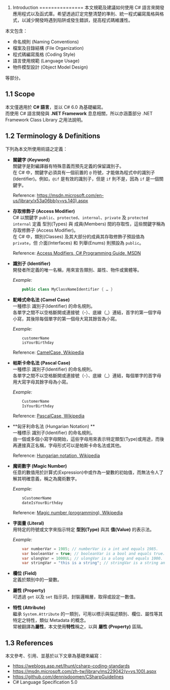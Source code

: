 1. Introduction
===============
本文規範及建議如何使用 C# 語言來開發應用程式以及函式庫。希望透過訂定完整清楚的準則、統一程式編寫風格與格式，以減少開發時遇到陷阱或發生錯誤，提高程式碼維護性。

本文包含：
- 命名規則 (Naming Conventions)
- 檔案及目錄結構 (File Organization)
- 程式碼編寫風格 (Coding Style)
- 語言使用規範 (Language Usage)
- 物件模型設計 (Object Model Design)

等部分。


1.1 Scope
---------
本文僅適用於 **C# 語言**，並以 C# 6.0 為基礎編寫。  
而使用 C# 語言開發與 **.NET Framework** 息息相關，所以亦涵蓋部分 .NET Framework Class Library 之用法說明。


1.2 Terminology & Definitions
-----------------------------
下列為本文所使用術語之定義：

- **關鍵字 (Keyword)**  
    關鍵字是對編譯器有特殊意義而預先定義的保留識別子。  
    在 C# 中，關鍵字必須具有一個前置的 `@` 符號，才能做為程式中的識別子(Identifier)。例如，`@if` 是有效的識別子，但是 `if` 則不是，因為 `if` 是一個關鍵字。

    Reference: https://msdn.microsoft.com/en-us/library/x53a06bb(v=vs.140).aspx


- **存取修飾子 (Access Modifier)**  
    C# 以關鍵字 `public`、`protected`、`internal`、`private` 及 `protected internal` 定義 型別(Types) 與 成員(Members) 間的存取性，這些關鍵字稱為存取修飾子 (Access Modifier)。  
    在 C# 中，類別(Classes) 及其大部分的成員其存取修飾子預設值為 `private`，但 介面(Interfaces) 和 列舉(Enums) 則預設為 `public`。

    Reference: [Access Modifiers, C# Programming Guide, MSDN](https://msdn.microsoft.com/en-us/library/ms173121.aspx)


- **識別子 (Identifier)**  
    開發者所定義的唯一名稱，用來宣告類別、屬性、物件或實體等。

    *Example:*
    ```csharp
        public class MyClassNameIdentifier { … }
    ```


- **駝峰式命名法 (Camel Case)**  
    一種標示 識別子(Identifier) 的命名規則。  
    各單字之間不以空格斷開或連接號（-）、底線（_）連結，首字的第一個字母小寫，其後除每個單字的第一個母大寫其餘皆為小寫。

    *Example:*
    ```csharp
        customerName
        isYourBirthday
    ```
    Reference: [CamelCase, Wikipedia](https://en.wikipedia.org/wiki/CamelCase)


- **帕斯卡命名法 (Pascal Case)**  
    一種標示 識別子(Identifier) 的命名規則。  
    各單字之間不以空格斷開或連接號（-）、底線（_）連結，每個單字的首字母用大寫字母其餘字母為小寫。

    *Example:*
    ```csharp
        CustomerName
        IsYourBirthday
    ```
    Reference: [PascalCase, Wikipedia](https://en.wikipedia.org/wiki/PascalCase)

- **匈牙利命名法 (Hungarian Notation) **  
    一種標示 識別子(Identifier) 的命名規則。  
    由一個或多個小寫字母開始，這些字母用來表示特定類型(Type)或用途，而後再連接真正名稱，字母形式可以是帕斯卡命名法或其他。

    Reference: [Hungarian notation, Wikipedia](https://en.wikipedia.org/wiki/Hungarian_notation)


- **魔術數字 (Magic Number)**  
    任意的數值用於計算式(Expression)中或作為一變數的初始值，而無法令人了解其明確意義，稱之為魔術數字。

    *Example:*
    ```csharp
        sCustomerName
        dateIsYourBirthday
    ```

    Reference: [Magic number (programming), Wikipedia](https://en.wikipedia.org/wiki/Magic_number_(programming))


- **字面量 (Literal)**  
    用特定的符號或文字來指示特定 **型別(Type)** 與其 **值(Value)** 的表示法。

    *Example:*
    ```csharp
        var numberVar = 1985; // numberVar is a int and equals 1985.
        var booleanVar = true; // booleanVar is a bool and equals true.
        var ulongVar = 1000UL; // ulongVar is a ulong and equals 1000.
        var stringVar = "this is a string"; // stringVar is a string and equals "this is a string".
    ```


- **欄位 (Field)**  
    定義於類別中的一變數。


- **屬性 (Property)**  
    可透過 `get` 以及 `set` 指示詞，封裝邏輯層，取得或設定一數值。


- **特性 (Attribute)**  
    繼承 `System.Attribute` 的一類別，可用以標示與描述類別、欄位、屬性等其特定之特性，類似 Metadata 的概念。  
    常被翻譯為**屬性**，本文使用**特性**稱之，以與 **屬性 (Property)** 區隔。


1.3 References
--------------
本文參考、引用、並基於以下文章為基礎來編寫：
- https://weblogs.asp.net/lhunt/csharp-coding-standards
- https://msdn.microsoft.com/zh-tw/library/ms229042(v=vs.100).aspx
- https://github.com/dennisdoomen/CSharpGuidelines
- C# Language Specification 5.0